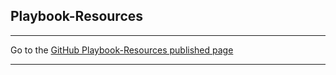## Playbook-Resources


<hr>

Go to the [GitHub Playbook-Resources published page](https://akingkci.github.io/Dev-Resources/)

<hr>

